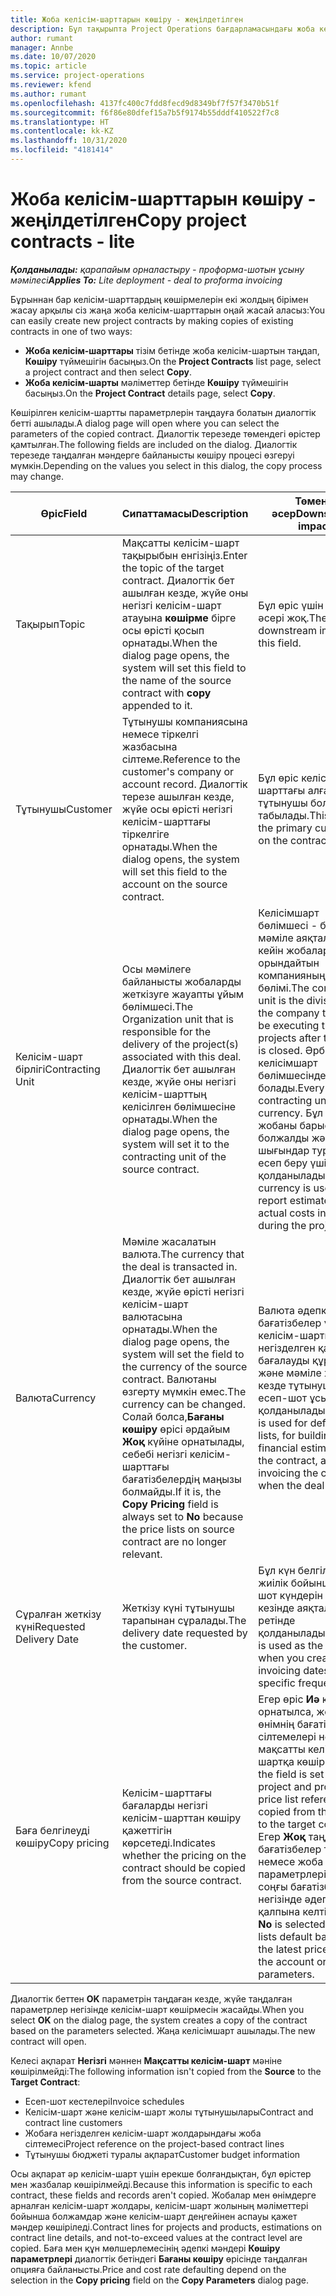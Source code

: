 ```yaml
---
title: Жоба келісім-шарттарын көшіру - жеңілдетілген
description: Бұл тақырыпта Project Operations бағдарламасындағы жоба келісім-шарттарын көшіру туралы ақпарат берілген.
author: rumant
manager: Annbe
ms.date: 10/07/2020
ms.topic: article
ms.service: project-operations
ms.reviewer: kfend
ms.author: rumant
ms.openlocfilehash: 4137fc400c7fdd8fecd9d8349bf7f57f3470b51f
ms.sourcegitcommit: f6f86e80dfef15a7b5f9174b55dddf410522f7c8
ms.translationtype: HT
ms.contentlocale: kk-KZ
ms.lasthandoff: 10/31/2020
ms.locfileid: "4181414"
---
```

# <a name="copy-project-contracts---lite"></a><span data-ttu-id="cf8d1-103">Жоба келісім-шарттарын көшіру - жеңілдетілген</span><span class="sxs-lookup"><span data-stu-id="cf8d1-103">Copy project contracts - lite</span></span>

<span data-ttu-id="cf8d1-104">_**Қолданылады:** қарапайым орналастыру - проформа-шотын ұсыну мәмілесі_</span><span class="sxs-lookup"><span data-stu-id="cf8d1-104">_**Applies To:** Lite deployment - deal to proforma invoicing_</span></span>

<span data-ttu-id="cf8d1-105">Бұрыннан бар келісім-шарттардың көшірмелерін екі жолдың бірімен жасау арқылы сіз жаңа жоба келісім-шарттарын оңай жасай аласыз:</span><span class="sxs-lookup"><span data-stu-id="cf8d1-105">You can easily create new project contracts by making copies of existing contracts in one of two ways:</span></span> 

  - <span data-ttu-id="cf8d1-106">**Жоба келісім-шарттары** тізім бетінде жоба келісім-шартын таңдап, **Көшіру** түймешігін басыңыз.</span><span class="sxs-lookup"><span data-stu-id="cf8d1-106">On the **Project Contracts** list page, select a project contract and then select **Copy**.</span></span>
  - <span data-ttu-id="cf8d1-107">**Жоба келісім-шарты** мәліметтер бетінде **Көшіру** түймешігін басыңыз.</span><span class="sxs-lookup"><span data-stu-id="cf8d1-107">On the **Project Contract** details page, select **Copy**.</span></span>

<span data-ttu-id="cf8d1-108">Көшірілген келісім-шартты параметрлерін таңдауға болатын диалогтік бетті ашылады.</span><span class="sxs-lookup"><span data-stu-id="cf8d1-108">A dialog page will open where you can select the parameters of the copied contract.</span></span> <span data-ttu-id="cf8d1-109">Диалогтік терезеде төмендегі өрістер қамтылған.</span><span class="sxs-lookup"><span data-stu-id="cf8d1-109">The following fields are included on the dialog.</span></span> <span data-ttu-id="cf8d1-110">Диалогтік терезеде таңдалған мәндерге байланысты көшіру процесі өзгеруі мүмкін.</span><span class="sxs-lookup"><span data-stu-id="cf8d1-110">Depending on the values you select in this dialog, the copy process may change.</span></span>

| <span data-ttu-id="cf8d1-111">**Өріс**</span><span class="sxs-lookup"><span data-stu-id="cf8d1-111">**Field**</span></span> | <span data-ttu-id="cf8d1-112">**Сипаттамасы**</span><span class="sxs-lookup"><span data-stu-id="cf8d1-112">**Description**</span></span> | <span data-ttu-id="cf8d1-113">**Төменгі әсер**</span><span class="sxs-lookup"><span data-stu-id="cf8d1-113">**Downstream impact**</span></span> |
| --- | --- | --- |
| <span data-ttu-id="cf8d1-114">Тақырып</span><span class="sxs-lookup"><span data-stu-id="cf8d1-114">Topic</span></span> | <span data-ttu-id="cf8d1-115">Мақсатты келісім-шарт тақырыбын енгізіңіз.</span><span class="sxs-lookup"><span data-stu-id="cf8d1-115">Enter the topic of the target contract.</span></span> <span data-ttu-id="cf8d1-116">Диалогтік бет ашылған кезде, жүйе оны негізгі келісім-шарт атауына **көшірме** бірге осы өрісті қосып орнатады.</span><span class="sxs-lookup"><span data-stu-id="cf8d1-116">When the dialog page opens, the system will set this field to the name of the source contract with **copy** appended to it.</span></span> | <span data-ttu-id="cf8d1-117">Бұл өріс үшін төменгі әсері жоқ.</span><span class="sxs-lookup"><span data-stu-id="cf8d1-117">There's no downstream impact for this field.</span></span> |
| <span data-ttu-id="cf8d1-118">Тұтынушы</span><span class="sxs-lookup"><span data-stu-id="cf8d1-118">Customer</span></span> | <span data-ttu-id="cf8d1-119">Тұтынушы компаниясына немесе тіркелгі жазбасына сілтеме.</span><span class="sxs-lookup"><span data-stu-id="cf8d1-119">Reference to the customer's company or account record.</span></span> <span data-ttu-id="cf8d1-120">Диалогтік терезе ашылған кезде, жүйе осы өрісті негізгі келісім-шарттағы тіркелгіге орнатады.</span><span class="sxs-lookup"><span data-stu-id="cf8d1-120">When the dialog opens, the system will set this field to the account on the source contract.</span></span> | <span data-ttu-id="cf8d1-121">Бұл өріс келісім-шарттағы алғашқы тұтынушы болып табылады.</span><span class="sxs-lookup"><span data-stu-id="cf8d1-121">This field is the primary customer on the contract.</span></span> |
| <span data-ttu-id="cf8d1-122">Келісім-шарт бірлігі</span><span class="sxs-lookup"><span data-stu-id="cf8d1-122">Contracting Unit</span></span> | <span data-ttu-id="cf8d1-123">Осы мәмілеге байланысты жобаларды жеткізуге жауапты ұйым бөлімшесі.</span><span class="sxs-lookup"><span data-stu-id="cf8d1-123">The Organization unit that is responsible for the delivery of the project(s) associated with this deal.</span></span> <span data-ttu-id="cf8d1-124">Диалогтік бет ашылған кезде, жүйе оны негізгі келісім-шарттың келісілген бөлімшесіне орнатады.</span><span class="sxs-lookup"><span data-stu-id="cf8d1-124">When the dialog page opens, the system will set it to the contracting unit of the source contract.</span></span> | <span data-ttu-id="cf8d1-125">Келісімшарт бөлімшесі - бұл мәміле аяқталғаннан кейін жобаларды орындайтын компанияның бөлімі.</span><span class="sxs-lookup"><span data-stu-id="cf8d1-125">The contracting unit is the division of the company that will be executing the projects after the deal is closed.</span></span> <span data-ttu-id="cf8d1-126">Әрбір келісімшарт бөлімшесінде валюта болады.</span><span class="sxs-lookup"><span data-stu-id="cf8d1-126">Every contracting unit has a currency.</span></span> <span data-ttu-id="cf8d1-127">Бұл валюта жобаны барысында болжалды және нақты шығындар туралы есеп беру үшін қолданылады.</span><span class="sxs-lookup"><span data-stu-id="cf8d1-127">This currency is used to report estimated and actual costs incurred during the project.</span></span> |
| <span data-ttu-id="cf8d1-128">Валюта</span><span class="sxs-lookup"><span data-stu-id="cf8d1-128">Currency</span></span> | <span data-ttu-id="cf8d1-129">Мәміле жасалатын валюта.</span><span class="sxs-lookup"><span data-stu-id="cf8d1-129">The currency that the deal is transacted in.</span></span> <span data-ttu-id="cf8d1-130">Диалогтік бет ашылған кезде, жүйе өрісті негізгі келісім-шарт валютасына орнатады.</span><span class="sxs-lookup"><span data-stu-id="cf8d1-130">When the dialog page opens, the system will set the field to the currency of the source contract.</span></span> <span data-ttu-id="cf8d1-131">Валютаны өзгерту мүмкін емес.</span><span class="sxs-lookup"><span data-stu-id="cf8d1-131">The currency can be changed.</span></span> <span data-ttu-id="cf8d1-132">Солай болса,**Бағаны көшіру** өрісі әрдайым **Жоқ** күйіне орнатылады, себебі негізгі келісім-шарттағы бағатізбелердің маңызы болмайды.</span><span class="sxs-lookup"><span data-stu-id="cf8d1-132">If it is, the **Copy Pricing** field is always set to **No** because the price lists on source contract are no longer relevant.</span></span> | <span data-ttu-id="cf8d1-133">Валюта әдепкі бағатізбелер үшін, келісім-шартқа негізделген қаржылық бағалауды құру үшін және мәміле жеңген кезде тұтынушыға есеп-шот ұсыну үшін қолданылады.</span><span class="sxs-lookup"><span data-stu-id="cf8d1-133">Currency is used for default price lists, for building financial estimates on the contract, and for invoicing the customer when the deal is won.</span></span> |
| <span data-ttu-id="cf8d1-134">Сұралған жеткізу күні</span><span class="sxs-lookup"><span data-stu-id="cf8d1-134">Requested Delivery Date</span></span> | <span data-ttu-id="cf8d1-135">Жеткізу күні тұтынушы тарапынан сұралады.</span><span class="sxs-lookup"><span data-stu-id="cf8d1-135">The delivery date requested by the customer.</span></span> | <span data-ttu-id="cf8d1-136">Бұл күн белгілі бір жиілік бойынша есеп-шот күндерін жасау кезінде аяқталу күні ретінде қолданылады.</span><span class="sxs-lookup"><span data-stu-id="cf8d1-136">This date is used as the end date when you create invoicing dates along a specific frequency.</span></span> |
| <span data-ttu-id="cf8d1-137">Баға белгілеуді көшіру</span><span class="sxs-lookup"><span data-stu-id="cf8d1-137">Copy pricing</span></span> | <span data-ttu-id="cf8d1-138">Келісім-шарттағы бағаларды негізгі келісім-шарттан көшіру қажеттігін көрсетеді.</span><span class="sxs-lookup"><span data-stu-id="cf8d1-138">Indicates whether the pricing on the contract should be copied from the source contract.</span></span> | <span data-ttu-id="cf8d1-139">Егер өріс **Иә** күйіне орнатылса, жоба мен өнімнің бағатізбесінің сілтемелері негізгіден мақсатты келісім-шартқа көшіріледі.</span><span class="sxs-lookup"><span data-stu-id="cf8d1-139">If the field is set to **Yes**, project and product price list references are copied from the source to the target contract.</span></span> <span data-ttu-id="cf8d1-140">Егер **Жоқ** таңдалса, бағатізбелер тіркелгі немесе жоба параметрлеріндегі соңғы бағатізбелер негізінде әдепкі қалпына келтіріледі.</span><span class="sxs-lookup"><span data-stu-id="cf8d1-140">If **No** is selected, price lists default based on the latest price lists on the account or project parameters.</span></span> |

<span data-ttu-id="cf8d1-141">Диалогтік беттен **OK** параметрін таңдаған кезде, жүйе таңдалған параметрлер негізінде келісім-шарт көшірмесін жасайды.</span><span class="sxs-lookup"><span data-stu-id="cf8d1-141">When you select **OK** on the dialog page, the system creates a copy of the contract based on the parameters selected.</span></span> <span data-ttu-id="cf8d1-142">Жаңа келісімшарт ашылады.</span><span class="sxs-lookup"><span data-stu-id="cf8d1-142">The new contract will open.</span></span>

<span data-ttu-id="cf8d1-143">Келесі ақпарат **Негізгі** мәннен **Мақсатты келісім-шарт** мәніне көшірілмейді:</span><span class="sxs-lookup"><span data-stu-id="cf8d1-143">The following information isn't copied from the **Source** to the **Target Contract**:</span></span>

  - <span data-ttu-id="cf8d1-144">Есеп-шот кестелері</span><span class="sxs-lookup"><span data-stu-id="cf8d1-144">Invoice schedules</span></span>
  - <span data-ttu-id="cf8d1-145">Келісім-шарт және келісім-шарт жолы тұтынушылары</span><span class="sxs-lookup"><span data-stu-id="cf8d1-145">Contract and contract line customers</span></span>
  - <span data-ttu-id="cf8d1-146">Жобаға негізделген келісім-шарт жолдарындағы жоба сілтемесі</span><span class="sxs-lookup"><span data-stu-id="cf8d1-146">Project reference on the project-based contract lines</span></span>
  - <span data-ttu-id="cf8d1-147">Тұтынушы бюджеті туралы ақпарат</span><span class="sxs-lookup"><span data-stu-id="cf8d1-147">Customer budget information</span></span>

<span data-ttu-id="cf8d1-148">Осы ақпарат әр келісім-шарт үшін ерекше болғандықтан, бұл өрістер мен жазбалар көшірілмейді.</span><span class="sxs-lookup"><span data-stu-id="cf8d1-148">Because this information is specific to each contract, these fields and records aren't copied.</span></span> <span data-ttu-id="cf8d1-149">Жобалар мен өнімдерге арналған келісім-шарт жолдары, келісім-шарт жолының мәліметтері бойынша болжамдар және келісім-шарт деңгейінен аспауы қажет мәндер көшіріледі.</span><span class="sxs-lookup"><span data-stu-id="cf8d1-149">Contract lines for projects and products, estimations on contract line details, and not-to-exceed values at the contract level are copied.</span></span> <span data-ttu-id="cf8d1-150">Баға мен құн мөлшерлемесінің әдепкі мәндері **Көшіру параметрлері** диалогтік бетіндегі **Бағаны көшіру** өрісінде таңдалған опцияға байланысты.</span><span class="sxs-lookup"><span data-stu-id="cf8d1-150">Price and cost rate defaulting depend on the selection in the **Copy pricing** field on the **Copy Parameters** dialog page.</span></span>
